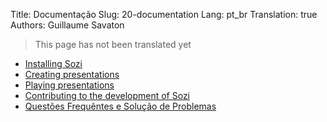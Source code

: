 Title: Documentação
Slug: 20-documentation
Lang: pt_br
Translation: true
Authors: Guillaume Savaton

> This page has not been translated yet

* [Installing Sozi](|filename|install.md)
* [Creating presentations](|filename|create.md)
* [Playing presentations](|filename|play.md)
* [Contributing to the development of Sozi](|filename|contribute.md)
* [Questões Frequêntes e Solução de Problemas](|filename|faq.md)
